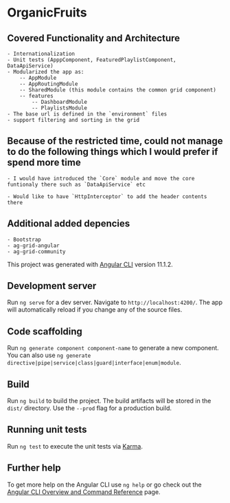 # OrganicFruits

## Covered Functionality and Architecture
    - Internationalization
    - Unit tests (ApppComponent, FeaturedPlaylistComponent, DataApiService)
    - Modularized the app as:
        -- AppModule
        -- AppRoutingModule
        -- SharedModule (this module contains the common grid component)
        -- features
            -- DashboardModule
            -- PlaylistsModule
    - The base url is defined in the `environment` files
    - support filtering and sorting in the grid

## Because of the restricted time, could not manage to do the following things which I would prefer if spend more time
    - I would have introduced the `Core` module and move the core funtionaly there such as `DataApiService` etc

    - Would like to have `HttpInterceptor` to add the header contents there

## Additional added depencies
    - Bootstrap
    - ag-grid-angular
    - ag-grid-community

This project was generated with [Angular CLI](https://github.com/angular/angular-cli) version 11.1.2.

## Development server

Run `ng serve` for a dev server. Navigate to `http://localhost:4200/`. The app will automatically reload if you change any of the source files.

## Code scaffolding

Run `ng generate component component-name` to generate a new component. You can also use `ng generate directive|pipe|service|class|guard|interface|enum|module`.

## Build

Run `ng build` to build the project. The build artifacts will be stored in the `dist/` directory. Use the `--prod` flag for a production build.

## Running unit tests

Run `ng test` to execute the unit tests via [Karma](https://karma-runner.github.io).

## Further help

To get more help on the Angular CLI use `ng help` or go check out the [Angular CLI Overview and Command Reference](https://angular.io/cli) page.

